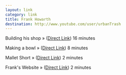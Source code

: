 ```yaml
---
layout: link
category: link
title: Frank Howarth
destination: http://www.youtube.com/user/urbanTrash
---
```



Building his shop &raquo; ([Direct Link][shop]) <span class="meta">16 minutes</span>

Making a bowl &raquo; ([Direct Link][bowl]) <span class="meta">8 minutes</span>

Mallet Short &raquo; ([Direct Link][mallet]) <span class="meta">2 minutes</span>

Frank's Website &raquo; ([Direct Link][frank]) <span class="meta">2 minutes</span>

[shop]: http://www.youtube.com/watch?v=ge96Qvp-EzE
[bowl]: http://www.youtube.com/watch?v=qFFS9PsghCI
[mallet]: http://www.youtube.com/watch?v=kV1jKCKoPAo
[frank]: http://www.frankmakes.com/